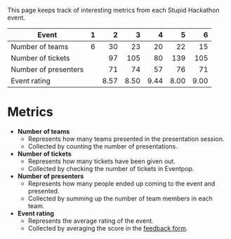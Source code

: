 This page keeps track of interesting metrics from each Stupid Hackathon event.

| Event | 1 | 2 | 3 | 4 | 5 | 6 |
| ---- | ---:| ---:| ---:| ---:| ---:| ---:|
| Number of teams | 6 | 30 | 23 | 20 | 22 | 15 |
| Number of tickets |   | 97 | 105 | 80 | 139 | 105 |
| Number of presenters |   | 71 | 74 | 57 | 76 | 71 |
| Event rating |   | 8.57 | 8.50 | 9.44 | 8.00 | 9.00 |

# Metrics

- **Number of teams**
    - Represents how many teams presented in the presentation session.
    - Collected by counting the number of presentations.
- **Number of tickets**
    - Represents how many tickets have been given out.
    - Collected by checking the number of tickets in Eventpop.
- **Number of presenters**
    - Represents how many people ended up coming to the event and presented.
    - Collected by summing up the number of team members in each team.
- **Event rating**
    - Represents the average rating of the event.
    - Collected by averaging the score in the [feedback form](/wiki/About/Feedback).
